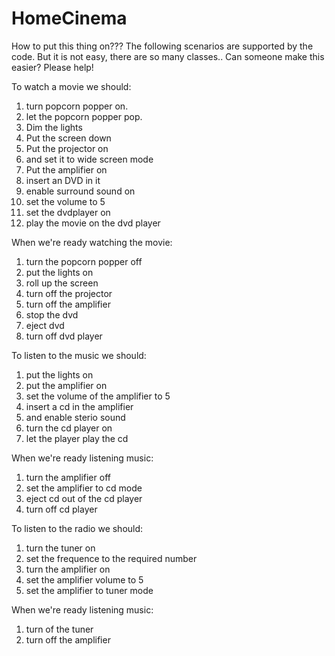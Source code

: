 # HomeCinema
How to put this thing on??? The following scenarios are supported by the code. But it is not easy, there are so many classes.. Can someone make this easier? Please help!

To watch a movie we should:
  1) turn popcorn popper on.
  2) let the popcorn popper pop.
  3) Dim the lights
  4) Put the screen down
  5) Put the projector on
  6) and set it to wide screen mode
  7) Put the amplifier on
  8) insert an DVD in it
  9) enable surround sound on
  10) set the volume to 5
  11) set the dvdplayer on
  12) play the movie on the dvd player

When  we're ready watching the movie:
  1) turn the popcorn popper off
  2) put the lights on
  3) roll up the screen
  4) turn off the projector 
  5) turn off the amplifier
  6) stop the dvd
  7) eject dvd
  8) turn off dvd player
  
 
To listen to the music we should:
  1) put the lights on
  2) put the amplifier on
  3) set the volume of the amplifier to 5
  4) insert a cd in the amplifier
  5) and enable sterio sound
  6) turn the cd player on
  7) let the player play the cd
  
When  we're ready listening music:
  1) turn the amplifier off
  2) set the amplifier to cd mode
  3) eject cd out of the cd player
  4) turn off cd player


To listen to the radio we should:
  1) turn the tuner on
  2) set the frequence to the required number
  3) turn the amplifier on
  4) set the amplifier volume to 5
  5) set the amplifier to tuner mode

When  we're ready listening music:
  1) turn of the tuner
  2) turn off the amplifier
